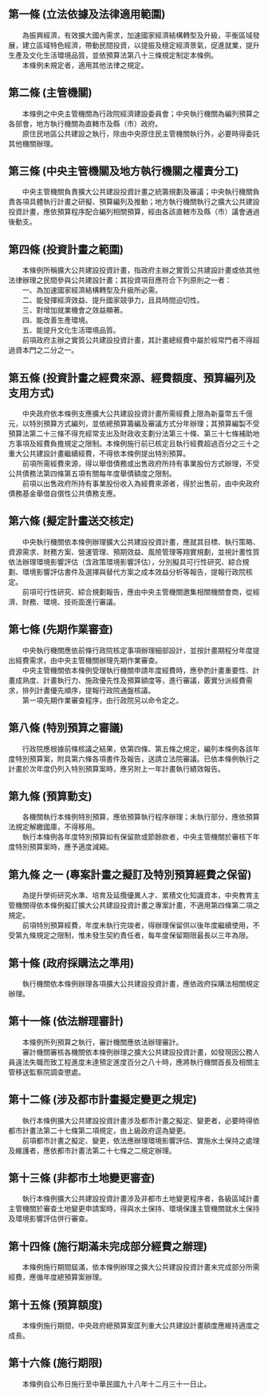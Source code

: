 第一條 (立法依據及法律適用範圍)
-------------------------------
　　為振興經濟，有效擴大國內需求，加速國家經濟結構轉型及升級，平衡區域發展，建立區域特色經濟，帶動民間投資，以提振及穩定經濟景氣，促進就業，提升生產及文化生活環境品質，並依預算法第八十三條規定制定本條例。  
　　本條例未規定者，適用其他法律之規定。  


第二條 (主管機關)
-----------------
　　本條例之中央主管機關為行政院經濟建設委員會；中央執行機關為編列預算之各部會，地方執行機關為直轄市及縣（市）政府。  
　　原住民地區公共建設之執行，除由中央原住民主管機關執行外，必要時得委託其他機關辦理。  


第三條 (中央主管機關及地方執行機關之權責分工)
---------------------------------------------
　　中央主管機關負責擴大公共建設投資計畫之統籌規劃及審議；中央執行機關負責各項具體執行計畫之研擬、預算編列及推動；地方執行機關執行之擴大公共建設投資計畫，應依預算程序配合編列相關預算，經由各該直轄市及縣（市）議會通過後動支。  


第四條 (投資計畫之範圍)
-----------------------
　　本條例所稱擴大公共建設投資計畫，指政府主辦之實質公共建設計畫或依其他法律辦理之民間參與公共建設計畫；其投資項目應符合下列原則之一者：  
　　一、為加速國家經濟結構轉型及升級所必需。  
　　二、能發揮經濟效益、提升國家競爭力，且具時間迫切性。  
　　三、對增加就業機會之效益顯著。  
　　四、能改善生產環境。  
　　五、能提升文化生活環境品質。  
　　前項政府主辦之實質公共建設投資計畫，其計畫總經費中屬於經常門者不得超過資本門之二分之一。  


第五條 (投資計畫之經費來源、經費額度、預算編列及支用方式)
---------------------------------------------------------
　　中央政府依本條例支應擴大公共建設投資計畫所需經費上限為新臺幣五千億元，以特別預算方式編列，並依總預算籌編及審議方式分年辦理；其預算編製不受預算法第二十三條不得充經常支出及財政收支劃分法第三十條、第三十七條補助地方事項及經費負擔規定之限制。本條例施行前已核定且執行經費超過百分之三十之重大公共建設計畫繼續經費，不得依本條例提出特別預算。  
　　前項所需經費來源，得以舉借債務或出售政府所持有事業股份方式辦理，不受公共債務法第四條第五項有關每年度舉債額度之限制。  
　　前項以出售政府所持有事業股份收入為經費來源者，得於出售前，由中央政府債務基金舉借自償性公共債務支應。  


第六條 (擬定計畫送交核定)
-------------------------
　　中央執行機關依本條例辦理擴大公共建設投資計畫，應就其目標、執行策略、資源需求、財務方案、營運管理、預期效益、風險管理等翔實規劃，並視計畫性質依法辦理環境影響評估（含政策環境影響評估），分別擬具可行性研究、綜合規劃、環境影響評估書件及選擇與替代方案之成本效益分析等報告，提報行政院核定。  
　　前項可行性研究、綜合規劃報告，應由中央主管機關邀集相關機關會商，從經濟、財務、環境、技術面進行審議。  


第七條 (先期作業審查)
---------------------
　　中央執行機關應依前條行政院核定事項辦理細部設計，並按計畫期程分年度提出經費需求，由中央主管機關辦理先期作業審查。  
　　中央主管機關依本條例受理執行機關申請年度經費時，應參酌計畫重要性、計畫成熟度、計畫執行力、施政優先性及預算額度等，進行審議，覈實分派經費需求，排列計畫優先順序，提報行政院通盤核議。  
　　第一項先期作業審查程序，由行政院另以命令定之。  


第八條 (特別預算之審議)
-----------------------
　　行政院應根據前條核議之結果，依第四條、第五條之規定，編列本條例各該年度特別預算案，附具第六條各項書件及報告，送請立法院審議。已依本條例執行之計畫於次年度仍列入特別預算案時，應另附上一年計畫執行績效報告。  


第九條 (預算動支)
-----------------
　　各機關執行本條例特別預算，應依預算執行程序辦理；未執行部分，應依預算法規定解繳國庫，不得移用。  
　　執行本條例各年度特別預算如有保留款或節餘款者，中央主管機關於審核下年度特別預算案時，應予適度減縮。  


第九條 之一 (專案計畫之擬訂及特別預算經費之保留)
------------------------------------------------
　　為提升學術研究水準、培育及延攬優異人才、累積文化知識資本，中央教育主管機關得依本條例擬訂擴大公共建設投資計畫之專案計畫，不適用第四條第二項之規定。  
　　前項特別預算經費，年度未執行完竣者，得辦理保留供以後年度繼續使用，不受第九條規定之限制，惟未發生契約責任者，每年度保留期限最長以三年為限。  


第十條 (政府採購法之準用)
-------------------------
　　執行機關依本條例辦理各項擴大公共建設投資計畫，應依政府採購法相關規定辦理。  


第十一條 (依法辦理審計)
-----------------------
　　本條例所列預算之執行，審計機關應依法辦理審計。  
　　審計機關審核各機關依本條例辦理之擴大公共建設投資計畫，如發現因公務人員違法失職而致工程進度未達預定進度百分之八十時，應將執行機關首長及相關主管移送監察院調查懲處。  


第十二條 (涉及都市計畫擬定變更之規定)
-------------------------------------
　　執行本條例擴大公共建設投資計畫涉及都市計畫之擬定、變更者，必要時得依都市計畫法第二十七條第二項規定，由上級政府逕為變更。  
　　前項都市計畫之擬定、變更，依法應辦理環境影響評估、實施水土保持之處理及維護者，應依都市計畫法第二十七條之二規定辦理。  


第十三條 (非都市土地變更審查)
-----------------------------
　　執行本條例擴大公共建設投資計畫涉及非都市土地變更程序者，各級區域計畫主管機關於審查土地變更申請案時，得與水土保持、環境保護主管機關就水土保持及環境影響評估併行審查。  


第十四條 (施行期滿未完成部分經費之辦理)
---------------------------------------
　　本條例施行期間屆滿，依本條例辦理之擴大公共建設投資計畫未完成部分所需經費，應循年度總預算案辦理。  


第十五條 (預算額度)
-------------------
　　本條例施行期間，中央政府總預算案匡列重大公共建設計畫額度應維持適度之成長。  


第十六條 (施行期限)
-------------------
　　本條例自公布日施行至中華民國九十八年十二月三十一日止。